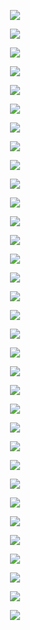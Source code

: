 <p align="center"> <img src= all_figs/MLP(n_h_l=5,n_n=128,Run=1,Epoch=00000,step=000,Lea.png /> </p>
<p align="center"> <img src= all_figs/MLP(n_h_l=5,n_n=128,Run=1,Epoch=00001,step=1124,Le.png /> </p>
<p align="center"> <img src= all_figs/MLP(n_h_l=5,n_n=128,Run=1,Epoch=00001,step=1686,Le.png /> </p>
<p align="center"> <img src= all_figs/MLP(n_h_l=5,n_n=128,Run=1,Epoch=00001,step=562,Lea.png /> </p>
<p align="center"> <img src= all_figs/MLP(n_h_l=5,n_n=128,Run=1,Epoch=00002,step=1124,Le.png /> </p>
<p align="center"> <img src= all_figs/MLP(n_h_l=5,n_n=128,Run=1,Epoch=00002,step=1686,Le.png /> </p>
<p align="center"> <img src= all_figs/MLP(n_h_l=5,n_n=128,Run=1,Epoch=00002,step=562,Lea.png /> </p>
<p align="center"> <img src= all_figs/MLP(n_h_l=5,n_n=128,Run=1,Epoch=00010,step=1875,Le.png /> </p>
<p align="center"> <img src= all_figs/MLP(n_h_l=5,n_n=128,Run=1,Epoch=00020,step=1875,Le.png /> </p>
<p align="center"> <img src= all_figs/MLP(n_h_l=5,n_n=128,Run=1,Epoch=00030,step=1875,Le.png /> </p>
<p align="center"> <img src= all_figs/MLP(n_h_l=5,n_n=128,Run=1,Epoch=00040,step=1875,Le.png /> </p>
<p align="center"> <img src= all_figs/MLP(n_h_l=5,n_n=128,Run=2,Epoch=00000,step=000,Lea.png /> </p>
<p align="center"> <img src= all_figs/MLP(n_h_l=5,n_n=128,Run=2,Epoch=00001,step=1124,Le.png /> </p>
<p align="center"> <img src= all_figs/MLP(n_h_l=5,n_n=128,Run=2,Epoch=00001,step=1686,Le.png /> </p>
<p align="center"> <img src= all_figs/MLP(n_h_l=5,n_n=128,Run=2,Epoch=00001,step=562,Lea.png /> </p>
<p align="center"> <img src= all_figs/MLP(n_h_l=5,n_n=128,Run=2,Epoch=00002,step=1124,Le.png /> </p>
<p align="center"> <img src= all_figs/MLP(n_h_l=5,n_n=128,Run=2,Epoch=00002,step=1686,Le.png /> </p>
<p align="center"> <img src= all_figs/MLP(n_h_l=5,n_n=128,Run=2,Epoch=00002,step=562,Lea.png /> </p>
<p align="center"> <img src= all_figs/MLP(n_h_l=5,n_n=128,Run=2,Epoch=00010,step=1875,Le.png /> </p>
<p align="center"> <img src= all_figs/MLP(n_h_l=5,n_n=128,Run=2,Epoch=00020,step=1875,Le.png /> </p>
<p align="center"> <img src= all_figs/MLP(n_h_l=5,n_n=128,Run=2,Epoch=00030,step=1875,Le.png /> </p>
<p align="center"> <img src= all_figs/MLP(n_h_l=5,n_n=128,Run=2,Epoch=00040,step=1875,Le.png /> </p>
<p align="center"> <img src= all_figs/MLP(n_h_l=5,n_n=128,Run=3,Epoch=00000,step=000,Lea.png /> </p>
<p align="center"> <img src= all_figs/MLP(n_h_l=5,n_n=128,Run=3,Epoch=00001,step=1124,Le.png /> </p>
<p align="center"> <img src= all_figs/MLP(n_h_l=5,n_n=128,Run=3,Epoch=00001,step=1686,Le.png /> </p>
<p align="center"> <img src= all_figs/MLP(n_h_l=5,n_n=128,Run=3,Epoch=00001,step=562,Lea.png /> </p>
<p align="center"> <img src= all_figs/MLP(n_h_l=5,n_n=128,Run=3,Epoch=00002,step=1124,Le.png /> </p>
<p align="center"> <img src= all_figs/MLP(n_h_l=5,n_n=128,Run=3,Epoch=00002,step=1686,Le.png /> </p>
<p align="center"> <img src= all_figs/MLP(n_h_l=5,n_n=128,Run=3,Epoch=00002,step=562,Lea.png /> </p>
<p align="center"> <img src= all_figs/MLP(n_h_l=5,n_n=128,Run=3,Epoch=00010,step=1875,Le.png /> </p>
<p align="center"> <img src= all_figs/MLP(n_h_l=5,n_n=128,Run=3,Epoch=00020,step=1875,Le.png /> </p>
<p align="center"> <img src= all_figs/MLP(n_h_l=5,n_n=128,Run=3,Epoch=00030,step=1875,Le.png /> </p>
<p align="center"> <img src= all_figs/MLP(n_h_l=5,n_n=128,Run=3,Epoch=00040,step=1875,Le.png /> </p>
